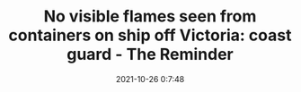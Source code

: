 ---
"title": "No visible flames seen from containers on ship off Victoria: coast guard - The Reminder"
"date": "2021-10-26 0:7:48"
"feed_name": "GOOGLENEWSMINING"
"feed_website": "https://news.google.com/search?q=mining%2Bincident&hl=en-US&gl=US&ceid=US:en"
"feed_rss": "https://news.google.com/rss/search?q=mining%2Bincident&hl=en-US&gl=US&ceid=US:en"
"link": "https://www.thereminder.ca/national-news/no-visible-flames-seen-from-containers-on-ship-off-victoria-coast-guard-4548608"
"source": "{'href': 'https://www.thereminder.ca', 'title': 'The Reminder'}"
"file": "_posts/2021-1-1-c9adf1f242a0ef2ee9256e4e0dc75d6eb7c75c7e.md"
"accident": "0"
"drilling": "0"
"dead": "0"
"injured": "0"
"arrested": "0"
"place": "unknown place"
"where": "unknown site"
"causes": "unknown"
"place_uri": "unknown place"
---